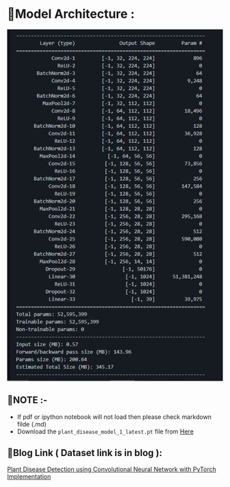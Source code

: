 # 🌟Model Architecture :
<center><img src ="model.JPG"></center>

## 🌟NOTE :-
* If pdf or ipython notebook will not load then please check markdown filde (.md)
* Download the `plant_disease_model_1_latest.pt` file from [Here](https://drive.google.com/file/d/1VowRxSkoRXXkOD07uBc-8uPY6sWvWiHY/view?usp=sharing)

## 🌟Blog Link ( Dataset link is in blog ):
<a href="https://medium.com/analytics-vidhya/plant-disease-detection-using-convolutional-neural-networks-and-pytorch-87c00c54c88f" target="_blank">Plant Disease Detection using Convolutional Neural Network with PyTorch Implementation</a>
